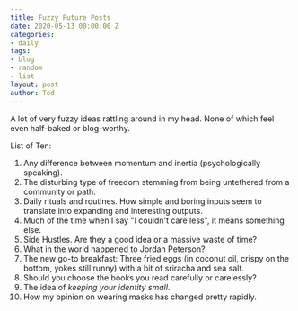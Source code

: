 ```yaml
---
title: Fuzzy Future Posts
date: 2020-05-13 00:00:00 Z
categories:
- daily
tags:
- blog
- random
- list
layout: post
author: Ted
---
```


A lot of very fuzzy ideas rattling around in my head. None of which feel even half-baked or blog-worthy.

List of Ten:

1. Any difference between momentum and inertia (psychologically speaking).
1. The disturbing type of freedom stemming from being untethered from a community or path.
1. Daily rituals and routines. How simple and boring inputs seem to translate into expanding and interesting outputs.
1. Much of the time when I say "I couldn't care less", it means something else.
1. Side Hustles. Are they a good idea or a massive waste of time?
1. What in the world happened to Jordan Peterson?
1. The new go-to breakfast: Three fried eggs (in coconut oil, crispy on the bottom, yokes still runny) with a bit of sriracha and sea salt.
1. Should you choose the books you read carefully or carelessly?
1. The idea of _keeping your identity small_.
1. How my opinion on wearing masks has changed pretty rapidly.
